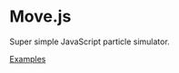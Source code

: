 # Move.js
Super simple JavaScript particle simulator.

[Examples](http://clark-duvall.github.io/move/)
